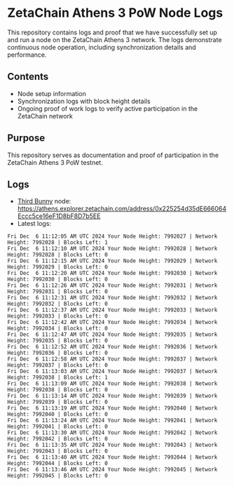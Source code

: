 # ZetaChain Athens 3 PoW Node Logs
This repository contains logs and proof that we have successfully set up and run a node on the ZetaChain Athens 3 network. The logs demonstrate continuous node operation, including synchronization details and performance.

## Contents
- Node setup information
- Synchronization logs with block height details
- Ongoing proof of work logs to verify active participation in the ZetaChain network

## Purpose
This repository serves as documentation and proof of participation in the ZetaChain Athens 3 PoW testnet.

## Logs

- [Third Bunny](https://thirdbunny.xyz/) node: https://athens.explorer.zetachain.com/address/0x225254d35dE666064Eccc5ce16eF1D8bF8D7b5EE
- Latest logs:
```
Fri Dec  6 11:12:05 AM UTC 2024 Your Node Height: 7992027 | Network Height: 7992028 | Blocks Left: 1
Fri Dec  6 11:12:10 AM UTC 2024 Your Node Height: 7992028 | Network Height: 7992028 | Blocks Left: 0
Fri Dec  6 11:12:15 AM UTC 2024 Your Node Height: 7992029 | Network Height: 7992029 | Blocks Left: 0
Fri Dec  6 11:12:20 AM UTC 2024 Your Node Height: 7992030 | Network Height: 7992030 | Blocks Left: 0
Fri Dec  6 11:12:26 AM UTC 2024 Your Node Height: 7992031 | Network Height: 7992031 | Blocks Left: 0
Fri Dec  6 11:12:31 AM UTC 2024 Your Node Height: 7992032 | Network Height: 7992032 | Blocks Left: 0
Fri Dec  6 11:12:37 AM UTC 2024 Your Node Height: 7992033 | Network Height: 7992033 | Blocks Left: 0
Fri Dec  6 11:12:42 AM UTC 2024 Your Node Height: 7992034 | Network Height: 7992034 | Blocks Left: 0
Fri Dec  6 11:12:47 AM UTC 2024 Your Node Height: 7992035 | Network Height: 7992035 | Blocks Left: 0
Fri Dec  6 11:12:52 AM UTC 2024 Your Node Height: 7992036 | Network Height: 7992036 | Blocks Left: 0
Fri Dec  6 11:12:58 AM UTC 2024 Your Node Height: 7992037 | Network Height: 7992037 | Blocks Left: 0
Fri Dec  6 11:13:03 AM UTC 2024 Your Node Height: 7992037 | Network Height: 7992038 | Blocks Left: 1
Fri Dec  6 11:13:09 AM UTC 2024 Your Node Height: 7992038 | Network Height: 7992038 | Blocks Left: 0
Fri Dec  6 11:13:14 AM UTC 2024 Your Node Height: 7992039 | Network Height: 7992039 | Blocks Left: 0
Fri Dec  6 11:13:19 AM UTC 2024 Your Node Height: 7992040 | Network Height: 7992040 | Blocks Left: 0
Fri Dec  6 11:13:24 AM UTC 2024 Your Node Height: 7992041 | Network Height: 7992041 | Blocks Left: 0
Fri Dec  6 11:13:30 AM UTC 2024 Your Node Height: 7992042 | Network Height: 7992042 | Blocks Left: 0
Fri Dec  6 11:13:35 AM UTC 2024 Your Node Height: 7992043 | Network Height: 7992043 | Blocks Left: 0
Fri Dec  6 11:13:40 AM UTC 2024 Your Node Height: 7992044 | Network Height: 7992044 | Blocks Left: 0
Fri Dec  6 11:13:46 AM UTC 2024 Your Node Height: 7992045 | Network Height: 7992045 | Blocks Left: 0
```
